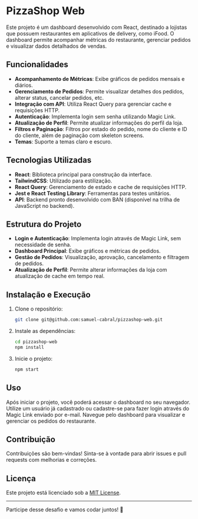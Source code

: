 # PizzaShop Web

Este projeto é um dashboard desenvolvido com React, destinado a lojistas que possuem restaurantes em aplicativos de delivery, como iFood. O dashboard permite acompanhar métricas do restaurante, gerenciar pedidos e visualizar dados detalhados de vendas.

## Funcionalidades

- **Acompanhamento de Métricas**: Exibe gráficos de pedidos mensais e diários.
- **Gerenciamento de Pedidos**: Permite visualizar detalhes dos pedidos, alterar status, cancelar pedidos, etc.
- **Integração com API**: Utiliza React Query para gerenciar cache e requisições HTTP.
- **Autenticação**: Implementa login sem senha utilizando Magic Link.
- **Atualização de Perfil**: Permite atualizar informações do perfil da loja.
- **Filtros e Paginação**: Filtros por estado do pedido, nome do cliente e ID do cliente, além de paginação com skeleton screens.
- **Temas**: Suporte a temas claro e escuro.

## Tecnologias Utilizadas

- **React**: Biblioteca principal para construção da interface.
- **TailwindCSS**: Utilizado para estilização.
- **React Query**: Gerenciamento de estado e cache de requisições HTTP.
- **Jest e React Testing Library**: Ferramentas para testes unitários.
- **API**: Backend pronto desenvolvido com BAN (disponível na trilha de JavaScript no backend).

## Estrutura do Projeto

- **Login e Autenticação**: Implementa login através de Magic Link, sem necessidade de senha.
- **Dashboard Principal**: Exibe gráficos e métricas de pedidos.
- **Gestão de Pedidos**: Visualização, aprovação, cancelamento e filtragem de pedidos.
- **Atualização de Perfil**: Permite alterar informações da loja com atualização de cache em tempo real.

## Instalação e Execução

1. Clone o repositório:
   ```bash
   git clone git@github.com:samuel-cabral/pizzashop-web.git
   ```

2. Instale as dependências:
   ```bash
   cd pizzashop-web
   npm install
   ```

3. Inicie o projeto:
   ```bash
   npm start
   ```

## Uso

Após iniciar o projeto, você poderá acessar o dashboard no seu navegador. Utilize um usuário já cadastrado ou cadastre-se para fazer login através do Magic Link enviado por e-mail. Navegue pelo dashboard para visualizar e gerenciar os pedidos do restaurante.

## Contribuição

Contribuições são bem-vindas! Sinta-se à vontade para abrir issues e pull requests com melhorias e correções.

## Licença

Este projeto está licenciado sob a [MIT License](LICENSE).

---

Participe desse desafio e vamos codar juntos! 🚀
